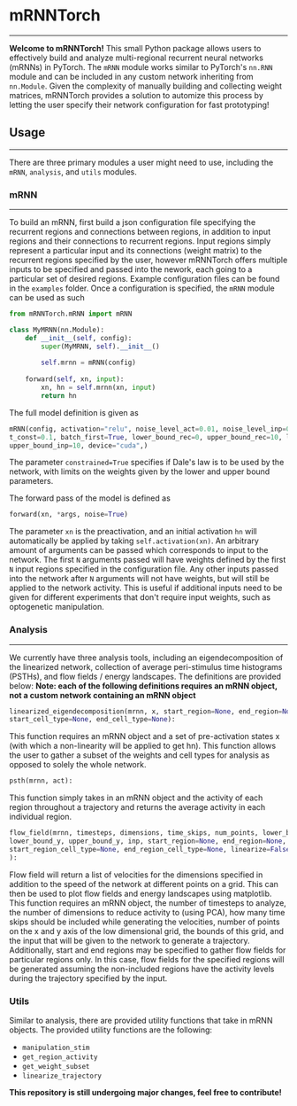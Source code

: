 # mRNNTorch
***

**Welcome to mRNNTorch!**
This small Python package allows users to effectively build and analyze multi-regional recurrent neural networks (mRNNs) in PyTorch. The `mRNN` module works similar to PyTorch's `nn.RNN` module and can be included in any custom network inheriting from `nn.Module`. Given the complexity of manually building and collecting weight matrices, mRNNTorch provides a solution to automize this process by letting the user specify their network configuration for fast prototyping!

## Usage
***
There are three primary modules a user might need to use, including the `mRNN`, `analysis`, and `utils` modules.
### mRNN
---
To build an mRNN, first build a json configuration file specifying the recurrent regions and connections between regions, in addition to input regions and their connections to recurrent regions. Input regions simply represent a particular input and its connections (weight matrix) to the recurrent regions specified by the user, however mRNNTorch offers multiple inputs to be specified and passed into the nework, each going to a particular set of desired regions. Example configuration files can be found in the `examples` folder. Once a configuration is specified, the `mRNN` module can be used as such
```python
from mRNNTorch.mRNN import mRNN

class MyMRNN(nn.Module):
    def __init__(self, config):
        super(MyMRNN, self).__init__()
        
        self.mrnn = mRNN(config)
    
    forward(self, xn, input):
        xn, hn = self.mrnn(xn, input)
        return hn
```
The full model definition is given as
```python
mRNN(config, activation="relu", noise_level_act=0.01, noise_level_inp=0.01, constrained=True, 
t_const=0.1, batch_first=True, lower_bound_rec=0, upper_bound_rec=10, lower_bound_inp=0, 
upper_bound_inp=10, device="cuda",)
```
The parameter `constrained=True` specifies if Dale's law is to be used by the network, with limits on the weights given by the lower and upper bound parameters.

The forward pass of the model is defined as
```python
forward(xn, *args, noise=True)
```
The parameter `xn` is the preactivation, and an initial activation `hn` will automatically be applied by taking `self.activation(xn)`. An arbitrary amount of arguments can be passed which corresponds to input to the network. The first `N` arguments passed will have weights defined by the first `N` input regions specified in the configuration file. Any other inputs passed into the network after `N` arguments will not have weights, but will still be applied to the network activity. This is useful if additional inputs need to be given for different experiments that don't require input weights, such as optogenetic manipulation.

### Analysis
---
We currently have three analysis tools, including an eigendecomposition of the linearized network, collection of average peri-stimulus time histograms (PSTHs), and flow fields / energy landscapes. The definitions are provided below:
**Note: each of the following definitions requires an mRNN object, not a custom network containing an mRNN object**
```python
linearized_eigendecomposition(mrnn, x, start_region=None, end_region=None, 
start_cell_type=None, end_cell_type=None):
```
This function requires an mRNN object and a set of pre-activation states x (with which a non-linearity will be applied to get hn). This function allows the user to gather a subset of the weights and cell types for analysis as opposed to solely the whole network.

```python
psth(mrnn, act):
```
This function simply takes in an mRNN object and the activity of each region throughout a trajectory and returns the average activity in each individual region.

```python
flow_field(mrnn, timesteps, dimensions, time_skips, num_points, lower_bound_x, upper_bound_x, 
lower_bound_y, upper_bound_y, inp, start_region=None, end_region=None, 
start_region_cell_type=None, end_region_cell_type=None, linearize=False
):
```
Flow field will return a list of velocities for the dimensions specified in addition to the speed of the network at different points on a grid. This can then be used to plot flow fields and energy landscapes using matplotlib. This function requires an mRNN object, the number of timesteps to analyze, the number of dimensions to reduce activity to (using PCA), how many time skips should be included while generating the velocities, number of points on the x and y axis of the low dimensional grid, the bounds of this grid, and the input that will be given to the network to generate a trajectory. Additionally, start and end regions may be specified to gather flow fields for particular regions only. In this case, flow fields for the specified regions will be generated assuming the non-included regions have the activity levels during the trajectory specified by the input.

### Utils
Similar to analysis, there are provided utility functions that take in mRNN objects. The provided utility functions are the following:
* `manipulation_stim`
* `get_region_activity`
* `get_weight_subset`
* `linearize_trajectory`

**This repository is still undergoing major changes, feel free to contribute!**